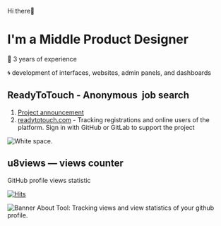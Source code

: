 Hi there👋
# I'm a Middle Product Designer

🧷 3 years of experience

🌀 development of interfaces, websites, admin panels, and dashboards


## ReadyToTouch - Anonymous  job search

1. [Project announcement](https://dou.ua/forums/topic/44615)
2. [readytotouch.com](https://readytotouch.com/) - Tracking registrations and online users of the platform. Sign in with GitHub or GitLab to support the project

![White space.](https://i.ibb.co/h2Fz7hw/logo.png)



## u8views — views counter
GitHub profile views statistic

[![Hits](https://u8views.com/api/v1/github/profiles/123738314/views/day-week-month-total-count.svg)](https://u8views.com/github/AnastasiiaSihetii)

![Banner About Tool: Tracking views and view statistics of your github profile.](https://i.ibb.co/FzP8JBN/social-preview-Anastasiia-Sihetii.jpg)
